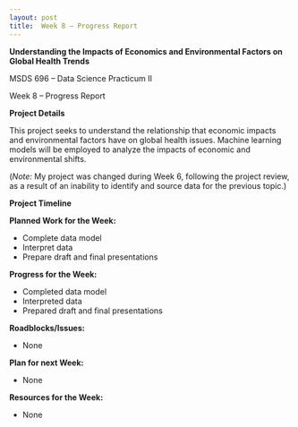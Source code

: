 ```yaml
---
layout: post
title:  Week 8 – Progress Report
---
```

**Understanding the Impacts of Economics and Environmental Factors on Global Health Trends**

MSDS 696 – Data Science Practicum II

Week 8 – Progress Report

**Project Details**

This project seeks to understand the relationship that economic impacts and environmental factors have on global health issues. Machine learning models will be employed to analyze the impacts of economic and environmental shifts.

(*Note:* My project was changed during Week 6, following the project review, as a result of an inability to identify and source data for the previous topic.)  

**Project Timeline**



**Planned Work for the Week:**

* Complete data model
* Interpret data
* Prepare draft and final presentations

**Progress for the Week:**

* Completed data model
* Interpreted data
* Prepared draft and final presentations

**Roadblocks/Issues:** 

* None

**Plan for next Week:**

* None

**Resources for the Week:**

* None
